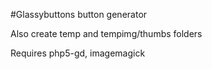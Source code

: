 #Glassybuttons button generator

Also create temp and tempimg/thumbs folders

Requires php5-gd, imagemagick


